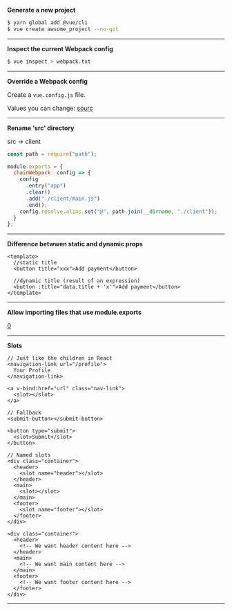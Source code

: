 **Generate a new project**

```bash
$ yarn global add @vue/cli
$ vue create awsome_project --no-git
```

---

**Inspect the current Webpack config**

```bash
$ vue inspect > webpack.txt
```

---

**Override a Webpack config**

Create a `vue.config.js` file.

Values you can change: [sourc](https://cli.vuejs.org/config/#filenamehashing)

---

**Rename 'src' directory**

src -> client

```js
const path = require("path");

module.exports = {
  chainWebpack: config => {
    config
      .entry("app")
      .clear()
      .add("./client/main.js")
      .end();
    config.resolve.alias.set("@", path.join(__dirname, "./client"));
  }
};
```

---

**Difference betwwen static and dynamic props**

```vue
<template>
  //static title
  <button title="xxx">Add payment</button>

  //dynamic title (result of an expression)
  <button :title="data.title + 'x'">Add payment</button>
</template>
```

---

**Allow importing files that use module.exports**

[0](https://github.com/vuejs/vue-cli/issues/2746)

---

**Slots**

```vue
// Just like the children in React
<navigation-link url="/profile">
  Your Profile
</navigation-link>

<a v-bind:href="url" class="nav-link">
  <slot></slot>
</a>

// Fallback
<submit-button></submit-button>

<button type="submit">
  <slot>Submit</slot>
</button>

// Named slots
<div class="container">
  <header>
    <slot name="header"></slot>
  </header>
  <main>
    <slot></slot>
  </main>
  <footer>
    <slot name="footer"></slot>
  </footer>
</div>

<div class="container">
  <header>
    <!-- We want header content here -->
  </header>
  <main>
    <!-- We want main content here -->
  </main>
  <footer>
    <!-- We want footer content here -->
  </footer>
</div>
```

---
